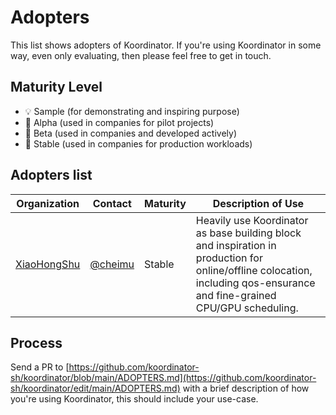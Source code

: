 # Adopters

This list shows adopters of Koordinator. If you're using Koordinator in some way, even only evaluating, then please feel
free to get in touch.

## Maturity Level

- 💡 Sample (for demonstrating and inspiring purpose)
- 👶 Alpha (used in companies for pilot projects)
- 👦 Beta (used in companies and developed actively)
- 👨 Stable (used in companies for production workloads)

## Adopters list

| Organization                           | Contact                              | Maturity | Description of Use                                                                                                                                                       |
| -------------------------------------- | ------------------------------------ | -------- | ------------------------------------------------------------------------------------------------------------------------------------------------------------------------ |
| [XiaoHongShu](https://xiaohongshu.com) | [@cheimu](https://github.com/cheimu) | Stable   | Heavily use Koordinator as base building block and inspiration in production for online/offline colocation, including qos-ensurance and fine-grained CPU/GPU scheduling. |

## Process

Send a PR
to [https://github.com/koordinator-sh/koordinator/blob/main/ADOPTERS.md](https://github.com/koordinator-sh/koordinator/edit/main/ADOPTERS.md)
with a brief description of how you're using Koordinator, this should include your use-case.
